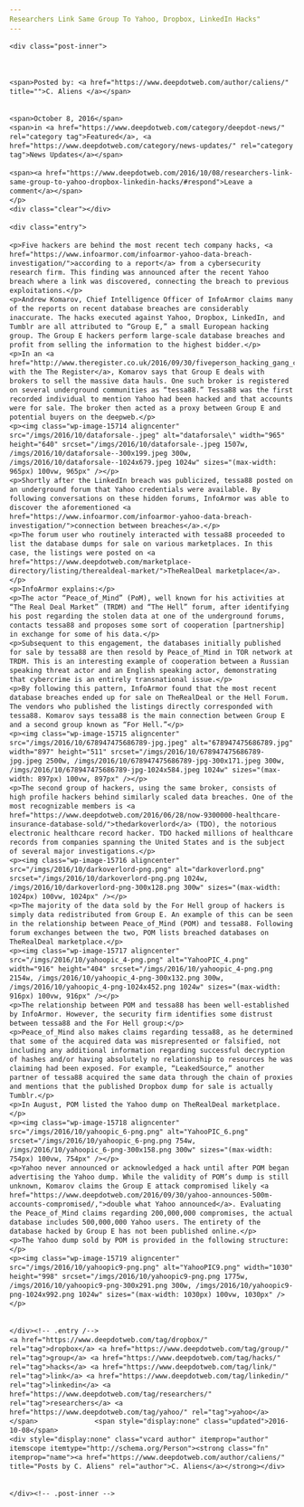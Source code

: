 ```yaml
---
Researchers Link Same Group To Yahoo, Dropbox, LinkedIn Hacks"
---
```

<article class="post-listing post-15713 post type-post status-publish format-standard has-post-thumbnail hentry  tag-dropbox tag-group tag-hacks tag-link tag-linkedin tag-researchers tag-yahoo">
    
    <div class="post-inner">
    
    
        
    <span>Posted by: <a href="https://www.deepdotweb.com/author/caliens/" title="">C. Aliens </a></span>
    
    
    <span>October 8, 2016</span>
    <span>in <a href="https://www.deepdotweb.com/category/deepdot-news/" rel="category tag">Featured</a>, <a href="https://www.deepdotweb.com/category/news-updates/" rel="category tag">News Updates</a></span>
    
    <span><a href="https://www.deepdotweb.com/2016/10/08/researchers-link-same-group-to-yahoo-dropbox-linkedin-hacks/#respond">Leave a comment</a></span>
    </p>
    <div class="clear"></div>
    
    <div class="entry">
    
    <p>Five hackers are behind the most recent tech company hacks, <a href="https://www.infoarmor.com/infoarmor-yahoo-data-breach-investigation/">according to a report</a> from a cybersecurity research firm. This finding was announced after the recent Yahoo breach where a link was discovered, connecting the breach to previous exploitations.</p>
    <p>Andrew Komarov, Chief Intelligence Officer of InfoArmor claims many of the reports on recent database breaches are considerably inaccurate. The hacks executed against Yahoo, Dropbox, LinkedIn, and Tumblr are all attributed to “Group E,” a small European hacking group. The Group E hackers perform large-scale database breaches and profit from selling the information to the highest bidder.</p>
    <p>In an <a href="http://www.theregister.co.uk/2016/09/30/fiveperson_hacking_gang_claimed_behind_breaches_of_3bn_logins/">interview with the The Register</a>, Komarov says that Group E deals with brokers to sell the massive data hauls. One such broker is registered on several underground communities as “tessa88.” Tessa88 was the first recorded individual to mention Yahoo had been hacked and that accounts were for sale. The broker then acted as a proxy between Group E and potential buyers on the deepweb.</p>
    <p><img class="wp-image-15714 aligncenter" src="/imgs/2016/10/dataforsale-.jpeg" alt="dataforsale\" width="965" height="640" srcset="/imgs/2016/10/dataforsale-.jpeg 1507w, /imgs/2016/10/dataforsale--300x199.jpeg 300w, /imgs/2016/10/dataforsale--1024x679.jpeg 1024w" sizes="(max-width: 965px) 100vw, 965px" /></p>
    <p>Shortly after the LinkedIn breach was publicized, tessa88 posted on an underground forum that Yahoo credentials were available. By following conversations on these hidden forums, InfoArmor was able to discover the aforementioned <a href="https://www.infoarmor.com/infoarmor-yahoo-data-breach-investigation/">connection between breaches</a>.</p>
    <p>The forum user who routinely interacted with tessa88 proceeded to list the database dumps for sale on various marketplaces. In this case, the listings were posted on <a href="https://www.deepdotweb.com/marketplace-directory/listing/therealdeal-market/">TheRealDeal marketplace</a>.</p>
    <p>InfoArmor explains:</p>
    <p>The actor “Peace_of_Mind” (PoM), well known for his activities at “The Real Deal Market” (TRDM) and “The Hell” forum, after identifying his post regarding the stolen data at one of the underground forums, contacts tessa88 and proposes some sort of cooperation [partnership] in exchange for some of his data.</p>
    <p>Subsequent to this engagement, the databases initially published for sale by tessa88 are then resold by Peace_of_Mind in TOR network at TRDM. This is an interesting example of cooperation between a Russian speaking threat actor and an English speaking actor, demonstrating that cybercrime is an entirely transnational issue.</p>
    <p>By following this pattern, InfoArmor found that the most recent database breaches ended up for sale on TheRealDeal or the Hell Forum. The vendors who published the listings directly corresponded with tessa88. Komarov says tessa88 is the main connection between Group E and a second group known as “For Hell.”</p>
    <p><img class="wp-image-15715 aligncenter" src="/imgs/2016/10/678947475686789-jpg.jpeg" alt="678947475686789.jpg" width="897" height="511" srcset="/imgs/2016/10/678947475686789-jpg.jpeg 2500w, /imgs/2016/10/678947475686789-jpg-300x171.jpeg 300w, /imgs/2016/10/678947475686789-jpg-1024x584.jpeg 1024w" sizes="(max-width: 897px) 100vw, 897px" /></p>
    <p>The second group of hackers, using the same broker, consists of high profile hackers behind similarly scaled data breaches. One of the most recognizable members is <a href="https://www.deepdotweb.com/2016/06/28/now-9300000-healthcare-insurance-database-sold/">thedarkoverlord</a> (TDO), the notorious electronic healthcare record hacker. TDO hacked millions of healthcare records from companies spanning the United States and is the subject of several major investigations.</p>
    <p><img class="wp-image-15716 aligncenter" src="/imgs/2016/10/darkoverlord-png.png" alt="darkoverlord.png" srcset="/imgs/2016/10/darkoverlord-png.png 1024w, /imgs/2016/10/darkoverlord-png-300x128.png 300w" sizes="(max-width: 1024px) 100vw, 1024px" /></p>
    <p>The majority of the data sold by the For Hell group of hackers is simply data redistributed from Group E. An example of this can be seen in the relationship between Peace_of_Mind (POM) and tessa88. Following forum exchanges between the two, POM lists breached databases on TheRealDeal marketplace.</p>
    <p><img class="wp-image-15717 aligncenter" src="/imgs/2016/10/yahoopic_4-png.png" alt="YahooPIC_4.png" width="916" height="404" srcset="/imgs/2016/10/yahoopic_4-png.png 2154w, /imgs/2016/10/yahoopic_4-png-300x132.png 300w, /imgs/2016/10/yahoopic_4-png-1024x452.png 1024w" sizes="(max-width: 916px) 100vw, 916px" /></p>
    <p>The relationship between POM and tessa88 has been well-established by InfoArmor. However, the security firm identifies some distrust between tessa88 and the For Hell group:</p>
    <p>Peace_of_Mind also makes claims regarding tessa88, as he determined that some of the acquired data was misrepresented or falsified, not including any additional information regarding successful decryption of hashes and/or having absolutely no relationship to resources he was claiming had been exposed. For example, “LeakedSource,” another partner of tessa88 acquired the same data through the chain of proxies and mentions that the published Dropbox dump for sale is actually Tumblr.</p>
    <p>In August, POM listed the Yahoo dump on TheRealDeal marketplace.</p>
    <p><img class="wp-image-15718 aligncenter" src="/imgs/2016/10/yahoopic_6-png.png" alt="YahooPIC_6.png" srcset="/imgs/2016/10/yahoopic_6-png.png 754w, /imgs/2016/10/yahoopic_6-png-300x158.png 300w" sizes="(max-width: 754px) 100vw, 754px" /></p>
    <p>Yahoo never announced or acknowledged a hack until after POM began advertising the Yahoo dump. While the validity of POM’s dump is still unknown, Komarov claims the Group E attack compromised likely <a href="https://www.deepdotweb.com/2016/09/30/yahoo-announces-500m-accounts-compromised/,">double what Yahoo announced</a>. Evaluating the Peace_of_Mind claims regarding 200,000,000 compromises, the actual database includes 500,000,000 Yahoo users. The entirety of the database hacked by Group E has not been published online.</p>
    <p>The Yahoo dump sold by POM is provided in the following structure:</p>
    <p><img class="wp-image-15719 aligncenter" src="/imgs/2016/10/yahoopic9-png.png" alt="YahooPIC9.png" width="1030" height="998" srcset="/imgs/2016/10/yahoopic9-png.png 1775w, /imgs/2016/10/yahoopic9-png-300x291.png 300w, /imgs/2016/10/yahoopic9-png-1024x992.png 1024w" sizes="(max-width: 1030px) 100vw, 1030px" /></p>
    
    
    </div><!-- .entry /-->
    <a href="https://www.deepdotweb.com/tag/dropbox/" rel="tag">dropbox</a> <a href="https://www.deepdotweb.com/tag/group/" rel="tag">group</a> <a href="https://www.deepdotweb.com/tag/hacks/" rel="tag">hacks</a> <a href="https://www.deepdotweb.com/tag/link/" rel="tag">link</a> <a href="https://www.deepdotweb.com/tag/linkedin/" rel="tag">linkedin</a> <a href="https://www.deepdotweb.com/tag/researchers/" rel="tag">researchers</a> <a href="https://www.deepdotweb.com/tag/yahoo/" rel="tag">yahoo</a></span>				<span style="display:none" class="updated">2016-10-08</span>
    <div style="display:none" class="vcard author" itemprop="author" itemscope itemtype="http://schema.org/Person"><strong class="fn" itemprop="name"><a href="https://www.deepdotweb.com/author/caliens/" title="Posts by C. Aliens" rel="author">C. Aliens</a></strong></div>
    
    
    </div><!-- .post-inner -->
</article><!-- .post-listing -->

